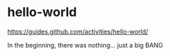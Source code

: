 # hello-world
https://guides.github.com/activities/hello-world/

In the beginning, there was nothing... just a big BANG
